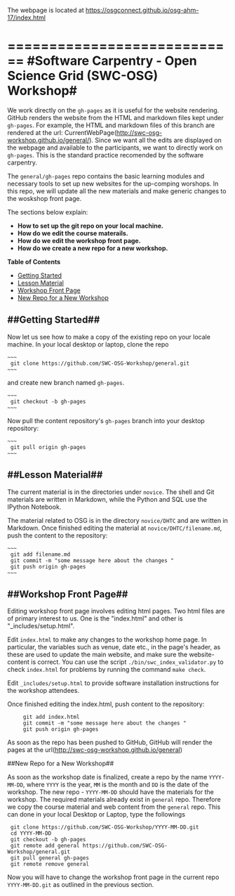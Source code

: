 The webpage is located at https://osgconnect.github.io/osg-ahm-17/index.html

============================
#Software Carpentry - Open Science Grid (SWC-OSG) Workshop#
============================

We work directly on the `gh-pages` as it is useful for the website 
rendering. GitHub renders the website from the HTML and markdown 
files kept under `gh-pages`. For example, the HTML and 
markdown files of this branch are rendered at the url: 
CurrentWebPage(http://swc-osg-workshop.github.io/general/). Since we want all the edits are 
displayed on the webpage and available to the participants, we want to directly work 
on `gh-pages`. This is the standard practice recomended by the software carpentry. 


The `general/gh-pages` repo contains the basic learning modules and necessary 
tools to set up new websites for the up-comping worshops. In this repo, we will 
update all the new materials and make generic changes to the woskshop front page. 


The sections below explain:

* __How to set up the git repo on your local machine.__
* __How do we edit the course materails.__
* __How do we edit the workshop front page.__
* __How do we create a new repo for a new workshop.__


**Table of Contents**

*   [Getting Started](#getting-started)
*   [Lesson Material](#lession-material)
*   [Workshop Front Page](#workshop-frontpage)
*   [New Repo for a New Workshop](#new-repo)

##Getting Started##
---------------


Now let us see how to make a copy of the existing repo on your locale machine.  In your local 
desktop or laptop, clone the repo 

    ~~~
     git clone https://github.com/SWC-OSG-Workshop/general.git
    ~~~

and create new branch named `gh-pages`.

    ~~~
     git checkout -b gh-pages
    ~~~

Now pull the content repository's `gh-pages` branch into your desktop repository:

    ~~~
     git pull origin gh-pages
    ~~~
##Lesson Material##
---------------

The current material is in the directories under `novice`. The shell and Git materials are 
written in Markdown, while the Python and SQL use the IPython Notebook. 

The material related to OSG is in the directory `novice/DHTC` and are written in Markdown.  Once 
finished editing the material at `novice/DHTC/filename.md`, push the content to the repository:

    ~~~
     git add filename.md
     git commit -m "some message here about the changes " 
     git push origin gh-pages
    ~~~



##Workshop Front Page##
-------------------

Editing workshop front page involves editing html pages. Two html files are of 
primary interest to us. One is the "index.html" and other is "_includes/setup.html".


Edit `index.html` to make any changes to the workshop home page.
    In particular, the variables such as venue, date etc., in the page's header,
    as these are used to update the main website, and make sure the website-content is correct.
    You can use the script `./bin/swc_index_validator.py` to 
    check `index.html` for problems
    by running the command `make check`.


Edit `_includes/setup.html` to provide software installation instructions for the workshop attendees.

Once finished editing the index.html, push content to the repository:
~~~
     git add index.html
     git commit -m "some message here about the changes " 
     git push origin gh-pages
~~~

As soon as the repo has been pushed to GitHub, GitHub will render the pages
at the url(http://swc-osg-workshop.github.io/general)

##New Repo for a New Workshop##

As soon as the workshop date is finalized, create a repo by the name
`YYYY-MM-DD`, where `YYYY` is the year, `MM` is the month and `DD` is the
date of the workshop. The new repo  - `YYYY-MM-DD` should have the materials for the 
workshop. The required materials already exist in `general` repo. Therefore we copy 
the course material and web content from the `general` repo.  This can done in your local 
Desktop or Laptop, type
the followings

~~~
 git clone https://github.com/SWC-OSG-Workshop/YYYY-MM-DD.git
 cd YYYY-MM-DD 
 git checkout -b gh-pages 
 git remote add general https://github.com/SWC-OSG-Workshop/general.git 
 git pull general gh-pages 
 git remote remove general 
~~~

Now you will have to change the workshop front page in the current repo `YYYY-MM-DD.git` as 
outlined in the previous section.  

